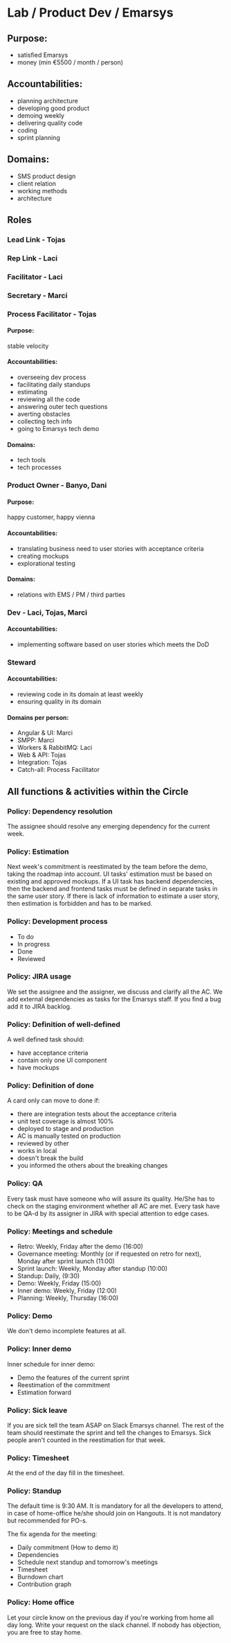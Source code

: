 # Lab / Product Dev / Emarsys
## Purpose:
- satisfied Emarsys
- money (min €5500 / month / person)

## Accountabilities:
- planning architecture
- developing good product
- demoing weekly
- delivering quality code
- coding
- sprint planning

## Domains:
- SMS product design
- client relation
- working methods
- architecture

## Roles
### Lead Link - Tojas 
### Rep Link - Laci	
### Facilitator - Laci
### Secretary - Marci

### Process Facilitator - Tojas
#### Purpose:
stable velocity
#### Accountabilities:
- overseeing dev process
- facilitating daily standups
- estimating
- reviewing all the code
- answering outer tech questions
- averting obstacles
- collecting tech info
- going to Emarsys tech demo

#### Domains:
- tech tools
- tech processes

### Product Owner - Banyo, Dani
#### Purpose: 
happy customer, happy vienna
#### Accountabilities:
- translating business need to user stories with acceptance criteria
- creating mockups 
- explorational testing

#### Domains:
- relations with EMS / PM / third parties

### Dev - Laci, Tojas, Marci
#### Accountabilities:
- implementing software based on user stories which meets the DoD

### Steward
#### Accountabilities:
- reviewing code in its domain at least weekly
- ensuring quality in its domain

#### Domains per person:
- Angular & UI: Marci
- SMPP: Marci
- Workers & RabbitMQ: Laci
- Web & API: Tojas
- Integration: Tojas
- Catch-all: Process Facilitator

## All functions & activities within the Circle

### Policy: Dependency resolution
The assignee should resolve any emerging dependency for the current week.

### Policy: Estimation
Next week's commitment is reestimated by the team before the demo, 
taking the roadmap into account.
UI tasks' estimation must be based on existing and approved mockups.
If a UI task has backend dependencies, then the backend and frontend tasks must be defined in
separate tasks in the same user story.
If there is lack of information to estimate a user story, then estimation is
forbidden and has to be marked.

### Policy: Development process
- To do
- In progress
- Done
- Reviewed

### Policy: JIRA usage
We set the assignee and the assigner, we discuss and clarify all the AC. 
We add external dependencies as tasks for the Emarsys staff. 
If you find a bug add it to JIRA backlog.

### Policy: Definition of well-defined
A well defined task should:
- have acceptance criteria
- contain only one UI component
- have mockups

### Policy: Definition of done
A card only can move to done if:
- there are integration tests about the acceptance criteria
- unit test coverage is almost 100%
- deployed to stage and production
- AC is manually tested on production
- reviewed by other
- works in local
- doesn't break the build
- you informed the others about the breaking changes

### Policy: QA
Every task must have someone who will assure its quality. 
He/She has to check on the staging environment whether all AC are met. 
Every task have to be QA-d by its assigner in JIRA with special attention to edge cases.

### Policy: Meetings and schedule
- Retro: Weekly, Friday after the demo (16:00)
- Governance meeting: Monthly (or if requested on retro for next), Monday after sprint launch (11:00)
- Sprint launch: Weekly, Monday after standup (10:00)
- Standup: Daily, (9:30)
- Demo: Weekly, Friday (15:00)
- Inner demo: Weekly, Friday (12:00)
- Planning: Weekly, Thursday (16:00)

### Policy: Demo
We don't demo incomplete features at all. 

### Policy: Inner demo
Inner schedule for inner demo:
- Demo the features of the current sprint
- Reestimation of the commitment
- Estimation forward

### Policy: Sick leave
If you are sick tell the team ASAP on Slack Emarsys channel. 
The rest of the team should reestimate the sprint and tell the changes to Emarsys. 
Sick people aren't counted in the reestimation for that week.

### Policy: Timesheet
At the end of the day fill in the timesheet.

### Policy: Standup
The default time is 9:30 AM.
It is mandatory for all the developers to attend, in case of home-office he/she should join on Hangouts.
It is not mandatory but recommended for PO-s.

The fix agenda for the meeting:
- Daily commitment (How to demo it)
- Dependencies
- Schedule next standup and tomorrow's meetings
- Timesheet
- Burndown chart
- Contribution graph

### Policy: Home office
Let your circle know on the previous day if you're working from home all day long.
Write your request on the slack channel. If nobody has objection, you are free to stay home.
